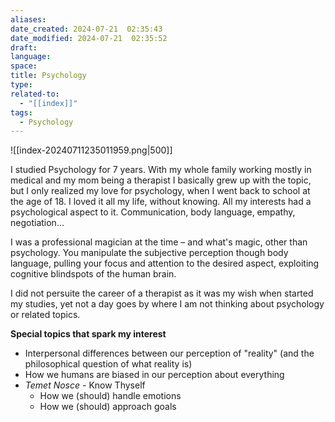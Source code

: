 ```yaml
---
aliases: 
date_created: 2024-07-21  02:35:43
date_modified: 2024-07-21  02:35:52
draft: 
language: 
space: 
title: Psychology
type: 
related-to:
  - "[[index]]"
tags:
  - Psychology
---
```


![[index-20240711235011959.png|500]]

I studied Psychology for 7 years. With my whole family working mostly in medical and my mom being a therapist I basically grew up with the topic, but I only realized my love for psychology, when I went back to school at the age of 18. I loved it all my life, without knowing. All my interests had a psychological aspect to it. Communication, body language, empathy, negotiation...

I was a professional magician at the time – and what's magic, other than psychology. You manipulate the subjective perception though body language, pulling your focus and attention to the desired aspect, exploiting cognitive blindspots of the human brain.

I did not persuite the career of a therapist as it was my wish when started my studies, yet not a day goes by where I am not thinking about psychology or related topics.

**Special topics that spark my interest**
- Interpersonal differences between our perception of "reality" (and the philosophical question of what reality is)
- How we humans are biased in our perception about everything
- *Temet Nosce* - Know Thyself
	- How we (should) handle emotions
	- How we (should) approach goals


